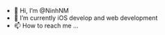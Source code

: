 - 👋 Hi, I’m @NinhNM
- 🌱 I’m currently iOS develop and web development
- 📫 How to reach me ...

<!---
NinhNM/NinhNM is a ✨ special ✨ repository because its `README.md` (this file) appears on your GitHub profile.
You can click the Preview link to take a look at your changes.
--->
